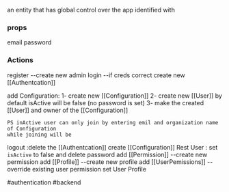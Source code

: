 an entity that has global control over the app
identified with
### props
email
password
### Actions
register --create new admin
login  --if creds correct create new [[Authentcation]]

add Configuration:
	1- create new [[Configuration]]
	2- create new [[User]] by default isActive will be false (no password is set)
	3- make the created [[User]] and owner of the [[Configuration]]

	PS inActive user can only join by entering emil and organization name of Configuration
	while joining will be 


logout  :delete the [[Authentcation]]
create [[Configuration]]
Rest User : set `isActive` to false and delete password
add [[Permission]] --create new permission
add [[Profile]] --create new profile
add [[UserPemissions]] --override existing user permission
set User Profile

#authentication #backend